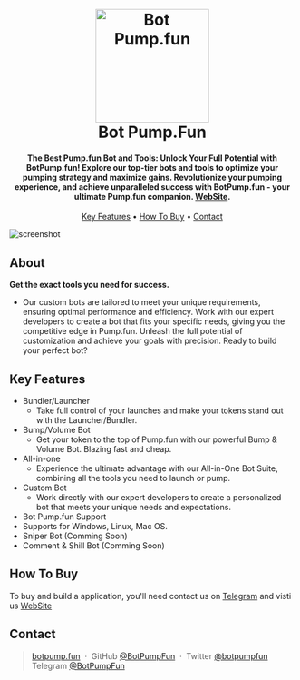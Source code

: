 
<h1 align="center">
  <br>
  <a href="http:/botpump.fun"><img src="https://botpump.fun/logo.webp" alt="Bot Pump.fun" width="200"></a>
  <br>
  Bot Pump.Fun
  <br>
</h1>

<h4 align="center">The Best Pump.fun Bot and Tools: Unlock Your Full Potential with BotPump.fun! Explore our top-tier bots and tools to optimize your pumping strategy and maximize gains. Revolutionize your pumping experience, and achieve unparalleled success with BotPump.fun - your ultimate Pump.fun companion. <a href="http://botpump.fun" target="_blank">WebSite</a>.</h4>

<p align="center">
  <a href="#key-features">Key Features</a> •
  <a href="#how-to-buy">How To Buy</a> •
  <a href="#contact">Contact</a>
  </p>

![screenshot](https://raw.githubusercontent.com/amitmerchant1990/electron-markdownify/master/app/img/markdownify.gif)


## About

**Get the exact tools you need for success.** <br>
 - Our custom bots are tailored to meet your unique requirements, ensuring optimal performance and efficiency. Work with our expert developers to create a bot that fits your specific needs, giving you the competitive edge in Pump.fun. Unleash the full potential of customization and achieve your goals with precision. Ready to build your perfect bot?

## Key Features

* Bundler/Launcher
  - Take full control of your launches and make your tokens stand out with the Launcher/Bundler.
* Bump/Volume Bot
  - Get your token to the top of Pump.fun with our powerful Bump & Volume Bot. Blazing fast and cheap.
* All-in-one
  - Experience the ultimate advantage with our All-in-One Bot Suite, combining all the tools you need to launch or pump.  
* Custom Bot
  - Work directly with our expert developers to create a personalized bot that meets your unique needs and expectations.
* Bot Pump.fun Support
* Supports for Windows, Linux, Mac OS.
* Sniper Bot (Comming Soon)
* Comment & Shill Bot (Comming Soon)


## How To Buy

To buy and build a application, you'll need contact us on [Telegram](https://t.me/BotsPumpFun) and visti us [WebSite](https://www.botpump.fun)





## **Contact**
 
> [botpump.fun](https://www.botpump.fun) &nbsp;&middot;&nbsp;
> GitHub [@BotPumpFun](https://github.com/BotPumpFun) &nbsp;&middot;&nbsp;
> Twitter [@botpumpfun](https://twitter.com/amit_merchant)
> Telegram [@BotPumpFun](https://t.me/BotsPumpFun)
